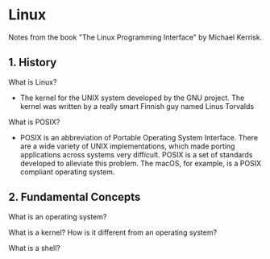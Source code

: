 # Linux

Notes from the book "The Linux Programming Interface" by Michael Kerrisk.

## 1. History
What is Linux?
* The kernel for the UNIX system developed by the GNU project. The kernel was written by a really smart Finnish guy named Linus Torvalds

What is POSIX?
* POSIX is an abbreviation of Portable Operating System Interface. There are a wide variety of UNIX implementations, which made porting applications across systems very difficult. POSIX is a set of standards developed to alleviate this problem. The macOS, for example, is a POSIX compliant operating system.

## 2. Fundamental Concepts

What is an operating system?

What is a kernel? How is it different from an operating system?

What is a shell?
